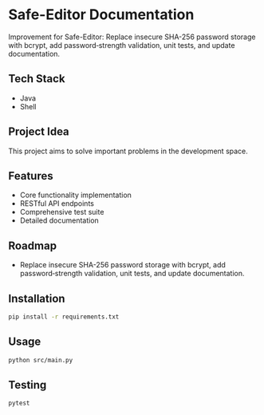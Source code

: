 # Safe-Editor Documentation

Improvement for Safe-Editor: Replace insecure SHA-256 password storage with bcrypt, add password‑strength validation, unit tests, and update documentation.

## Tech Stack
- Java
- Shell

## Project Idea
This project aims to solve important problems in the development space.

## Features
- Core functionality implementation
- RESTful API endpoints
- Comprehensive test suite
- Detailed documentation

## Roadmap
- Replace insecure SHA-256 password storage with bcrypt, add password‑strength validation, unit tests, and update documentation.

## Installation
```bash
pip install -r requirements.txt
```

## Usage
```bash
python src/main.py
```

## Testing
```bash
pytest
```
